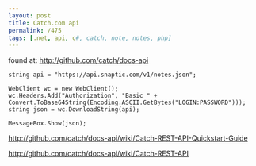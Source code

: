 ```yaml
---
layout: post
title: Catch.com api
permalink: /475
tags: [.net, api, c#, catch, note, notes, php]
---
```


found at: http://github.com/catch/docs-api

    string api = "https://api.snaptic.com/v1/notes.json";

    WebClient wc = new WebClient();
    wc.Headers.Add("Authorization", "Basic " + Convert.ToBase64String(Encoding.ASCII.GetBytes("LOGIN:PASSWORD")));
    string json = wc.DownloadString(api);

    MessageBox.Show(json);

http://github.com/catch/docs-api/wiki/Catch-REST-API-Quickstart-Guide

http://github.com/catch/docs-api/wiki/Catch-REST-API
